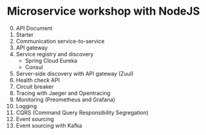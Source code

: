 # Microservice workshop with NodeJS


0. API Document
1. Starter
2. Communication service-to-service
3. API gateway
4. Service registry and discovery
   * Spring Cloud Eureka
   * Consul
5. Server-side discovery with API gateway (Zuul)
6. Health check API
7. Circuit breaker
8. Tracing with Jaeger and Opentracing
9. Monitoring (Preometheus and Grafana)
10. Logging
11. CQRS (Command Query Responsibility Segregation)
12. Event sourcing
13. Event sourcing with Kafka
